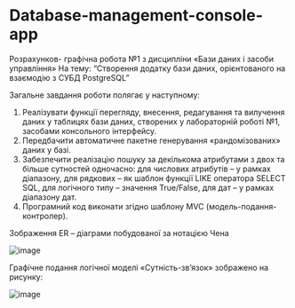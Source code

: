 # Database-management-console-app

Розрахунков- графічна робота №1 з дисципліни «Бази даних і засоби управління»
На тему: “Створення додатку бази даних, орієнтованого на взаємодію з СУБД PostgreSQL”

Загальне завдання роботи полягає у наступному:
1.	Реалізувати функції перегляду, внесення, редагування та вилучення даних у таблицях бази даних, створених у лабораторній роботі №1, засобами консольного інтерфейсу.
2.	Передбачити автоматичне пакетне генерування «рандомізованих» даних у базі.
3.	Забезпечити реалізацію пошуку за декількома атрибутами з двох та більше сутностей одночасно: для числових атрибутів – у рамках діапазону, для рядкових – як шаблон функції LIKE оператора SELECT SQL, для логічного типу – значення True/False, для дат – у рамках діапазону дат.
4.	Програмний код виконати згідно шаблону MVC (модель-подання-контролер).


Зображення ER – діаграми побудованої за нотацією Чена

![image](https://github.com/user-attachments/assets/7b39f954-eb33-4463-8400-10ab6c71c769)

Графічне подання логічної моделі «Сутність-зв’язок» зображено на рисунку:

![image](https://github.com/user-attachments/assets/1254a241-9785-4913-9fbb-4599fac64895)
